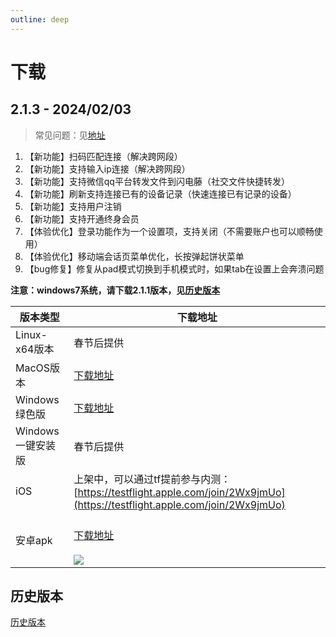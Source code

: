 ```yaml
---
outline: deep
---
```


# 下载

## 2.1.3 - 2024/02/03

> 常见问题：见[地址](/qa.html)

1. 【新功能】扫码匹配连接（解决跨网段）
2. 【新功能】支持输入ip连接（解决跨网段）
3. 【新功能】支持微信qq平台转发文件到闪电藤（社交文件快捷转发）
4. 【新功能】刷新支持连接已有的设备记录（快速连接已有记录的设备）
5. 【新功能】支持用户注销
6. 【新功能】支持开通终身会员
7. 【体验优化】登录功能作为一个设置项，支持关闭（不需要账户也可以顺畅使用）
8. 【体验优化】移动端会话页菜单优化，长按弹起饼状菜单
9. 【bug修复】修复从pad模式切换到手机模式时，如果tab在设置上会奔溃问题

**注意：windows7系统，请下载2.1.1版本，见[历史版本](history.html)**

| 版本类型         | 下载地址                                                                                                                                                             |
  | ------------ |------------------------------------------------------------------------------------------------------------------------------------------------------------------|
  | Linux-x64版本  | 春节后提供                                                                                                                                                            |
  | MacOS版本      | [下载地址](https://cdn.zishu.life/2.1.3/sdt-2.1.3-macos.zip)                                                                                                         |
  | Windows绿色版   | [下载地址](https://cdn.zishu.life/2.1.3/sdt-2.1.3-windows.zip)                                                                                                       |
  | Windows一键安装版 | 春节后提供                                                                                                                                                            |
  | iOS          | 上架中，可以通过tf提前参与内测：[https://testflight.apple.com/join/2Wx9jmUo](https://testflight.apple.com/join/2Wx9jmUo)  |
  | 安卓apk        | <br/>[下载地址](https://cdn.zishu.life/2.1.3/sdt-2.1.3.apk)<br/><br/>![](https://cdn.zishu.life/2.1.3/qr-2.1.3-apk.png)                                              |

## 历史版本

[历史版本](history.html)
